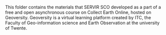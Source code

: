This folder contains the materials that SERVIR SCO developed as a part of a free and open asynchronous course on Collect Earth Online, hosted on Geoversity. Geoversity is a virtual learning platform created by ITC, the Faculty of Geo-information science and Earth Observation at the university of Twente.
